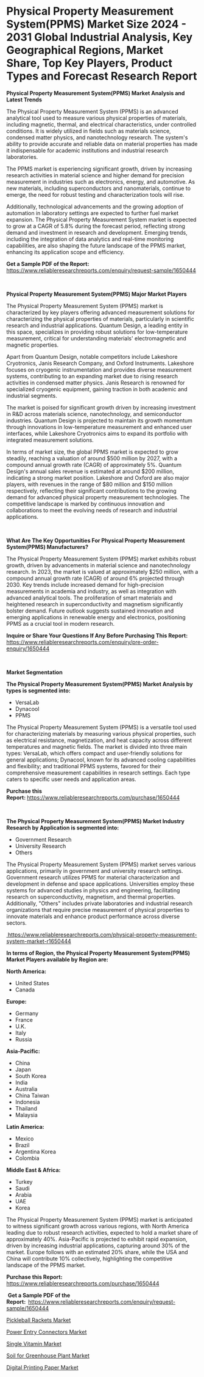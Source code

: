 <p><h1>Physical Property Measurement System(PPMS) Market Size 2024 - 2031 Global Industrial Analysis, Key Geographical Regions, Market Share, Top Key Players, Product Types and Forecast Research Report</h1></p><p><strong>Physical Property Measurement System(PPMS) Market Analysis and Latest Trends</strong></p>
<p><p>The Physical Property Measurement System (PPMS) is an advanced analytical tool used to measure various physical properties of materials, including magnetic, thermal, and electrical characteristics, under controlled conditions. It is widely utilized in fields such as materials science, condensed matter physics, and nanotechnology research. The system's ability to provide accurate and reliable data on material properties has made it indispensable for academic institutions and industrial research laboratories.</p><p>The PPMS market is experiencing significant growth, driven by increasing research activities in material science and higher demand for precision measurement in industries such as electronics, energy, and automotive. As new materials, including superconductors and nanomaterials, continue to emerge, the need for robust testing and characterization tools will rise.</p><p>Additionally, technological advancements and the growing adoption of automation in laboratory settings are expected to further fuel market expansion. The Physical Property Measurement System market is expected to grow at a CAGR of 5.8% during the forecast period, reflecting strong demand and investment in research and development. Emerging trends, including the integration of data analytics and real-time monitoring capabilities, are also shaping the future landscape of the PPMS market, enhancing its application scope and efficiency.</p></p>
<p><strong>Get a Sample PDF of the Report:&nbsp;</strong> <a href="https://www.reliableresearchreports.com/enquiry/request-sample/1650444?utm_campaign=6&utm_medium=2&utm_source=Github&utm_content=ia&utm_term=26092024&utm_id=physical-property-measurement-systemppms">https://www.reliableresearchreports.com/enquiry/request-sample/1650444</a></p>
<p>&nbsp;</p>
<p><strong>Physical Property Measurement System(PPMS) Major Market Players</strong></p>
<p><p>The Physical Property Measurement System (PPMS) market is characterized by key players offering advanced measurement solutions for characterizing the physical properties of materials, particularly in scientific research and industrial applications. Quantum Design, a leading entity in this space, specializes in providing robust solutions for low-temperature measurement, critical for understanding materials' electromagnetic and magnetic properties.</p><p>Apart from Quantum Design, notable competitors include Lakeshore Cryotronics, Janis Research Company, and Oxford Instruments. Lakeshore focuses on cryogenic instrumentation and provides diverse measurement systems, contributing to an expanding market due to rising research activities in condensed matter physics. Janis Research is renowned for specialized cryogenic equipment, gaining traction in both academic and industrial segments.</p><p>The market is poised for significant growth driven by increasing investment in R&D across materials science, nanotechnology, and semiconductor industries. Quantum Design is projected to maintain its growth momentum through innovations in low-temperature measurement and enhanced user interfaces, while Lakeshore Cryotronics aims to expand its portfolio with integrated measurement solutions.</p><p>In terms of market size, the global PPMS market is expected to grow steadily, reaching a valuation of around $500 million by 2027, with a compound annual growth rate (CAGR) of approximately 5%. Quantum Design's annual sales revenue is estimated at around $200 million, indicating a strong market position. Lakeshore and Oxford are also major players, with revenues in the range of $80 million and $150 million respectively, reflecting their significant contributions to the growing demand for advanced physical property measurement technologies. The competitive landscape is marked by continuous innovation and collaborations to meet the evolving needs of research and industrial applications.</p></p>
<p>&nbsp;</p>
<p><strong>What Are The Key Opportunities For Physical Property Measurement System(PPMS) Manufacturers?</strong></p>
<p><p>The Physical Property Measurement System (PPMS) market exhibits robust growth, driven by advancements in material science and nanotechnology research. In 2023, the market is valued at approximately $250 million, with a compound annual growth rate (CAGR) of around 6% projected through 2030. Key trends include increased demand for high-precision measurements in academia and industry, as well as integration with advanced analytical tools. The proliferation of smart materials and heightened research in superconductivity and magnetism significantly bolster demand. Future outlook suggests sustained innovation and emerging applications in renewable energy and electronics, positioning PPMS as a crucial tool in modern research.</p></p>
<p><strong>Inquire or Share Your Questions If Any Before Purchasing This Report:</strong> <a href="https://www.reliableresearchreports.com/enquiry/pre-order-enquiry/1650444?utm_campaign=6&utm_medium=2&utm_source=Github&utm_content=ia&utm_term=26092024&utm_id=physical-property-measurement-systemppms">https://www.reliableresearchreports.com/enquiry/pre-order-enquiry/1650444</a></p>
<p>&nbsp;</p>
<p><strong>Market Segmentation</strong></p>
<p><strong>The Physical Property Measurement System(PPMS) Market Analysis by types is segmented into:</strong></p>
<p><ul><li>VersaLab</li><li>Dynacool</li><li>PPMS</li></ul></p>
<p><p>The Physical Property Measurement System (PPMS) is a versatile tool used for characterizing materials by measuring various physical properties, such as electrical resistance, magnetization, and heat capacity across different temperatures and magnetic fields. The market is divided into three main types: VersaLab, which offers compact and user-friendly solutions for general applications; Dynacool, known for its advanced cooling capabilities and flexibility; and traditional PPMS systems, favored for their comprehensive measurement capabilities in research settings. Each type caters to specific user needs and application areas.</p></p>
<p><strong>Purchase this Report:&nbsp;</strong><a href="https://www.reliableresearchreports.com/purchase/1650444?utm_campaign=6&utm_medium=2&utm_source=Github&utm_content=ia&utm_term=26092024&utm_id=physical-property-measurement-systemppms">https://www.reliableresearchreports.com/purchase/1650444</a></p>
<p>&nbsp;</p>
<p><strong>The Physical Property Measurement System(PPMS) Market Industry Research by Application is segmented into:</strong></p>
<p><ul><li>Government Research</li><li>University Research</li><li>Others</li></ul></p>
<p><p>The Physical Property Measurement System (PPMS) market serves various applications, primarily in government and university research settings. Government research utilizes PPMS for material characterization and development in defense and space applications. Universities employ these systems for advanced studies in physics and engineering, facilitating research on superconductivity, magnetism, and thermal properties. Additionally, "Others" includes private laboratories and industrial research organizations that require precise measurement of physical properties to innovate materials and enhance product performance across diverse sectors.</p></p>
<p><a href="https://www.reliableresearchreports.com/physical-property-measurement-system-market-r1650444?utm_campaign=6&utm_medium=2&utm_source=Github&utm_content=ia&utm_term=26092024&utm_id=physical-property-measurement-systemppms">&nbsp;https://www.reliableresearchreports.com/physical-property-measurement-system-market-r1650444</a></p>
<p><strong>In terms of Region, the Physical Property Measurement System(PPMS) Market Players available by Region are:</strong></p>
<p>
    <p> <strong> North America: </strong>
        <ul>
            <li>United States</li>
            <li>Canada</li>
        </ul>
        </p> 
    <p> <strong> Europe: </strong>
        <ul>
            <li>Germany</li>
            <li>France</li>
            <li>U.K.</li>
            <li>Italy</li>
            <li>Russia</li>
        </ul>
        </p> 
    <p> <strong> Asia-Pacific: </strong>
        <ul>
            <li>China</li>
            <li>Japan</li>
            <li>South Korea</li>
            <li>India</li>
            <li>Australia</li>
            <li>China Taiwan</li>
            <li>Indonesia</li>
            <li>Thailand</li>
            <li>Malaysia</li>
        </ul>
        </p> 
    <p> <strong> Latin America: </strong>
        <ul>
            <li>Mexico</li>
            <li>Brazil</li>
            <li>Argentina Korea</li>
            <li>Colombia</li>
        </ul>
        </p> 
    <p> <strong> Middle East & Africa: </strong>
        <ul>
            <li>Turkey</li>
            <li>Saudi</li>
            <li>Arabia</li>
            <li>UAE</li>
            <li>Korea</li>
        </ul>
    </p>
    </p>
<p><p>The Physical Property Measurement System (PPMS) market is anticipated to witness significant growth across various regions, with North America leading due to robust research activities, expected to hold a market share of approximately 40%. Asia-Pacific is projected to exhibit rapid expansion, driven by increasing industrial applications, capturing around 30% of the market. Europe follows with an estimated 20% share, while the USA and China will contribute 10% collectively, highlighting the competitive landscape of the PPMS market.</p></p>
<p><strong>Purchase this Report: </strong><a href="https://www.reliableresearchreports.com/purchase/1650444?utm_campaign=6&utm_medium=2&utm_source=Github&utm_content=ia&utm_term=26092024&utm_id=physical-property-measurement-systemppms">https://www.reliableresearchreports.com/purchase/1650444</a></p>
<p>&nbsp;<strong>Get a Sample PDF of the Report:&nbsp;&nbsp;</strong><a href="https://www.reliableresearchreports.com/enquiry/request-sample/1650444?utm_campaign=6&utm_medium=2&utm_source=Github&utm_content=ia&utm_term=26092024&utm_id=physical-property-measurement-systemppms">https://www.reliableresearchreports.com/enquiry/request-sample/1650444</a></p>
<p><strong></strong></p>
<p><p><a href="https://issuu.com/reportprime-2/docs/pickleball-rackets-market-size-2030_1ca8881d9265e0?utm_campaign=6&utm_medium=2&utm_source=Github&utm_content=ia&utm_term=26092024&utm_id=physical-property-measurement-systemppms">Pickleball Rackets Market</a></p><p><a href="https://issuu.com/reportprime-2/docs/power-entry-connectors-market-size-_4ad47b7ef4a339?utm_campaign=6&utm_medium=2&utm_source=Github&utm_content=ia&utm_term=26092024&utm_id=physical-property-measurement-systemppms">Power Entry Connectors Market</a></p><p><a href="https://www.linkedin.com/pulse/single-vitamin-market-trends-analysis-opportunities-challenges-owpxe?trackingId=B562bjb3SCGgzqdhvpkXuQ%3D%3D&utm_campaign=6&utm_medium=2&utm_source=Github&utm_content=ia&utm_term=26092024&utm_id=physical-property-measurement-systemppms">Single Vitamin Market</a></p><p><a href="https://github.com/bmorecock/Market-Research-Report-List-5/blob/main/soil-for-greenhouse-plant-market.md?utm_campaign=6&utm_medium=2&utm_source=Github&utm_content=ia&utm_term=26092024&utm_id=physical-property-measurement-systemppms">Soil for Greenhouse Plant Market</a></p><p><a href="https://www.linkedin.com/pulse/digital-printing-paper-market-share-size-trends-industry-mpl0e?trackingId=tT94D1LUT26quV5%2Br3eunQ%3D%3D&utm_campaign=6&utm_medium=2&utm_source=Github&utm_content=ia&utm_term=26092024&utm_id=physical-property-measurement-systemppms">Digital Printing Paper Market</a></p></p>